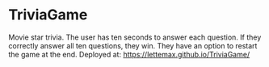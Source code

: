 # TriviaGame
Movie star trivia. 
The user has ten seconds to answer each question. 
If they correctly answer all ten questions, they win. 
They have an option to restart the game at the end.
Deployed at: https://lettemax.github.io/TriviaGame/

